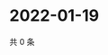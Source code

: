 # 2022-01-19

共 0 条

<!-- BEGIN WEIBO -->
<!-- 最后更新时间 Wed Jan 19 2022 20:22:05 GMT+0800 (China Standard Time) -->

<!-- END WEIBO -->
